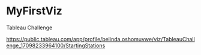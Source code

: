 # MyFirstViz
Tableau Challenge

https://public.tableau.com/app/profile/belinda.oshomuvwe/viz/TableauChallenge_17098233964100/StartingStations
